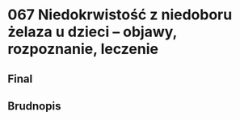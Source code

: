 # 067 Niedokrwistość z niedoboru żelaza u dzieci – objawy, rozpoznanie, leczenie

## Final

## Brudnopis


